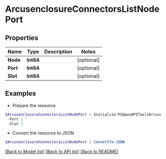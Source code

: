 # ArcusenclosureConnectorsListNodePort
## Properties

Name | Type | Description | Notes
------------ | ------------- | ------------- | -------------
**Node** | **Int64** |  | [optional] 
**Port** | **Int64** |  | [optional] 
**Slot** | **Int64** |  | [optional] 

## Examples

- Prepare the resource
```powershell
$ArcusenclosureConnectorsListNodePort = Initialize-PSOpenAPIToolsArcusenclosureConnectorsListNodePort  -Node 1 `
 -Port 1 `
 -Slot 1
```

- Convert the resource to JSON
```powershell
$ArcusenclosureConnectorsListNodePort | ConvertTo-JSON
```

[[Back to Model list]](../README.md#documentation-for-models) [[Back to API list]](../README.md#documentation-for-api-endpoints) [[Back to README]](../README.md)

